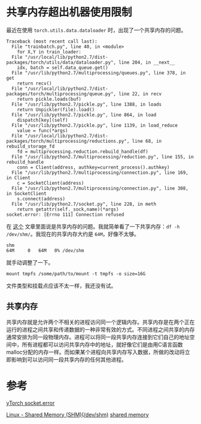 # 共享内存超出机器使用限制
最近在使用 `torch.utils.data.dataloader` 时，出现了一个共享内存的问题。

```
Traceback (most recent call last):
  File "trainbatch.py", line 40, in <module>
    for X,Y in train_loader:
  File "/usr/local/lib/python2.7/dist-packages/torch/utils/data/dataloader.py", line 204, in __next__
    idx, batch = self.data_queue.get()
  File "/usr/lib/python2.7/multiprocessing/queues.py", line 378, in get
    return recv()
  File "/usr/local/lib/python2.7/dist-packages/torch/multiprocessing/queue.py", line 22, in recv
    return pickle.loads(buf)
  File "/usr/lib/python2.7/pickle.py", line 1388, in loads
    return Unpickler(file).load()
  File "/usr/lib/python2.7/pickle.py", line 864, in load
    dispatch[key](self)
  File "/usr/lib/python2.7/pickle.py", line 1139, in load_reduce
    value = func(*args)
  File "/usr/local/lib/python2.7/dist-packages/torch/multiprocessing/reductions.py", line 68, in rebuild_storage_fd
    fd = multiprocessing.reduction.rebuild_handle(df)
  File "/usr/lib/python2.7/multiprocessing/reduction.py", line 155, in rebuild_handle
    conn = Client(address, authkey=current_process().authkey)
  File "/usr/lib/python2.7/multiprocessing/connection.py", line 169, in Client
    c = SocketClient(address)
  File "/usr/lib/python2.7/multiprocessing/connection.py", line 308, in SocketClient
    s.connect(address)
  File "/usr/lib/python2.7/socket.py", line 228, in meth
    return getattr(self._sock,name)(*args)
socket.error: [Errno 111] Connection refused
```


在 [这个](http://noahsnail.com/2018/01/15/2018-01-15-PyTorch%20socket.error%20[Errno%20111]%20Connection%20refused/) 文章里面说是共享内存的问题。我就简单看了一下共享内存：`df -h /dev/shm/`。我现在的共享内存大约是 `64M`，好像不太够。


```
shm                                                                                               64M     0   64M   0% /dev/shm
```


就手动调整了一下。

```
mount tmpfs /some/path/to/mount -t tmpfs -o size=16G
```

文件类型和挂载点应该不太一样，我还没有试。

## 共享内存

共享内存就是允许两个不相关的进程访问同一个逻辑内存。共享内存是在两个正在运行的进程之间共享和传递数据的一种非常有效的方式。不同进程之间共享的内存通常安排为同一段物理内存。进程可以将同一段共享内存连接到它们自己的地址空间中，所有进程都可以访问共享内存中的地址，就好像它们是由用C语言函数malloc分配的内存一样。而如果某个进程向共享内存写入数据，所做的改动将立即影响到可以访问同一段共享内存的任何其他进程。


# 参考

[yTorch socket.error](http://noahsnail.com/2018/01/15/2018-01-15-PyTorch%20socket.error%20[Errno%20111]%20Connection%20refused/)

[Linux - Shared Memory (SHM)(/dev/shm)](https://gerardnico.com/linux/shared_memory)
[shared memory](http://blog.csdn.net/ljianhui/article/details/10253345)
